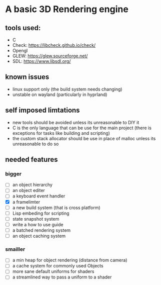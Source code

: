 # A basic 3D Rendering engine

## tools used:
 - C
 - Check: https://libcheck.github.io/check/
 - Opengl
 - GLEW: https://glew.sourceforge.net/
 - SDL: https://www.libsdl.org/

## known issues
 - linux support only (the build system needs changing)
 - unstable on wayland (particularly in hyprland)

## self imposed limtations
 - new tools should be avoided unless its unreasonable to DIY it
 - C is the only language that can be use for the main project (there is exceptions for tasks like building and scripting) 
 - the custom stack allocator should be use in place of malloc unless its unreasonable to do so 

## needed features

### bigger
 - [ ] an object hierarchy
 - [ ] an object editer
 - [ ] a keyboard event handler
 - [x] a framelimter
 - [ ] a new build system (that is cross platform)
 - [ ] Lisp embeding for scripting
 - [ ] state snapshot system
 - [ ] write a how to use guide
 - [ ] a batched rendering system
 - [ ] an object caching system

### smailler
 - [ ] a min heap for object rendering (distance from camera)
 - [ ] a cache system for commonly used Objects
 - [ ] more sane default uniforms for shaders
 - [ ] a streamlined way to pass a uniform to a shader
